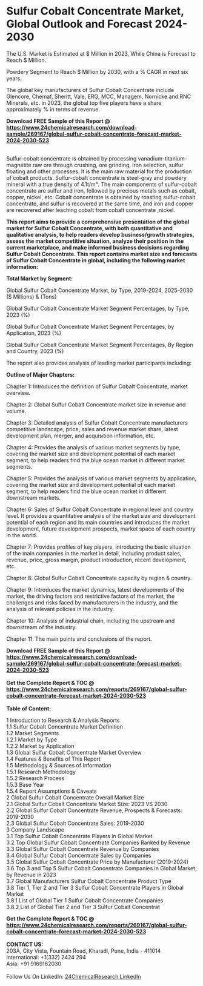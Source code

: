<h1>Sulfur Cobalt Concentrate Market, Global Outlook and Forecast 2024-2030</h1><p>
The U.S. Market is Estimated at $ Million in 2023, While China is Forecast to Reach $ Million.</p><p>
Powdery Segment to Reach $ Million by 2030, with a % CAGR in next six years.</p><p>
The global key manufacturers of Sulfur Cobalt Concentrate include Glencore, Chemaf, Sheritt, Vale, ERG, MCC, Managem, Nornicke and RNC Minerals, etc. in 2023, the global top five players have a share approximately % in terms of revenue.</p><div><b>Download FREE Sample of this Report @ 
            <a href="https://www.24chemicalresearch.com/download-sample/269167/global-sulfur-cobalt-concentrate-forecast-market-2024-2030-523">
            https://www.24chemicalresearch.com/download-sample/269167/global-sulfur-cobalt-concentrate-forecast-market-2024-2030-523</a></b></div><br><p>
Sulfur-cobalt concentrate is obtained by processing vanadium-titanium-magnetite raw ore through crushing, ore grinding, iron selection, sulfur floating and other processes. It is the main raw material for the production of cobalt products. Sulfur-cobalt concentrate is steel-gray and powdery mineral with a true density of 4.1t/m³. The main components of sulfur-cobalt concentrate are sulfur and iron, followed by precious metals such as cobalt, copper, nickel, etc. Cobalt concentrate is obtained by roasting sulfur-cobalt concentrate, and sulfur is recovered at the same time, and iron and copper are recovered after leaching cobalt from cobalt concentrate ,nickel.</p><p>
<strong>This report aims to provide a comprehensive presentation of the global market for Sulfur Cobalt Concentrate, with both quantitative and qualitative analysis, to help readers develop business/growth strategies, assess the market competitive situation, analyze their position in the current marketplace, and make informed business decisions regarding Sulfur Cobalt Concentrate. This report contains market size and forecasts of Sulfur Cobalt Concentrate in global, including the following market information:</strong>
</p><p>
<strong>Total Market by Segment:</strong></p><p>
Global Sulfur Cobalt Concentrate Market, by Type, 2019-2024, 2025-2030 ($ Millions) &amp; (Tons)</p><p>
Global Sulfur Cobalt Concentrate Market Segment Percentages, by Type, 2023 (%)</p><p>
</p><p>
Global Sulfur Cobalt Concentrate Market Segment Percentages, by Application, 2023 (%)</p><p>
</p><p>
Global Sulfur Cobalt Concentrate Market Segment Percentages, By Region and Country, 2023 (%)</p><p>
</p><p>
The report also provides analysis of leading market participants including:</p><p>
</p><p>
</p><p>
</p><p><strong>Outline of Major Chapters:</strong></p><p>
</p><p>Chapter 1: Introduces the definition of Sulfur Cobalt Concentrate, market overview.</p><p>
Chapter 2: Global Sulfur Cobalt Concentrate market size in revenue and volume.</p><p>
Chapter 3: Detailed analysis of Sulfur Cobalt Concentrate manufacturers competitive landscape, price, sales and revenue market share, latest development plan, merger, and acquisition information, etc.</p><p>
Chapter 4: Provides the analysis of various market segments by type, covering the market size and development potential of each market segment, to help readers find the blue ocean market in different market segments.</p><p>
Chapter 5: Provides the analysis of various market segments by application, covering the market size and development potential of each market segment, to help readers find the blue ocean market in different downstream markets.</p><p>
Chapter 6: Sales of Sulfur Cobalt Concentrate in regional level and country level. It provides a quantitative analysis of the market size and development potential of each region and its main countries and introduces the market development, future development prospects, market space of each country in the world.</p><p>
Chapter 7: Provides profiles of key players, introducing the basic situation of the main companies in the market in detail, including product sales, revenue, price, gross margin, product introduction, recent development, etc.</p><p>
Chapter 8: Global Sulfur Cobalt Concentrate capacity by region &amp; country.</p><p>
Chapter 9: Introduces the market dynamics, latest developments of the market, the driving factors and restrictive factors of the market, the challenges and risks faced by manufacturers in the industry, and the analysis of relevant policies in the industry.</p><p>
Chapter 10: Analysis of industrial chain, including the upstream and downstream of the industry.</p><p>
Chapter 11: The main points and conclusions of the report.</p><div><b>Download FREE Sample of this Report @ 
            <a href="https://www.24chemicalresearch.com/download-sample/269167/global-sulfur-cobalt-concentrate-forecast-market-2024-2030-523">
            https://www.24chemicalresearch.com/download-sample/269167/global-sulfur-cobalt-concentrate-forecast-market-2024-2030-523</a></b></div><br><div><b>Get the Complete Report & TOC @ 
            <a href="https://www.24chemicalresearch.com/reports/269167/global-sulfur-cobalt-concentrate-forecast-market-2024-2030-523">
            https://www.24chemicalresearch.com/reports/269167/global-sulfur-cobalt-concentrate-forecast-market-2024-2030-523</a></b></div><br>
            <b>Table of Content:</b><p>1 Introduction to Research & Analysis Reports<br />
    1.1 Sulfur Cobalt Concentrate Market Definition<br />
    1.2 Market Segments<br />
        1.2.1 Market by Type<br />
        1.2.2 Market by Application<br />
    1.3 Global Sulfur Cobalt Concentrate Market Overview<br />
    1.4 Features & Benefits of This Report<br />
    1.5 Methodology & Sources of Information<br />
        1.5.1 Research Methodology<br />
        1.5.2 Research Process<br />
        1.5.3 Base Year<br />
        1.5.4 Report Assumptions & Caveats<br />
2 Global Sulfur Cobalt Concentrate Overall Market Size<br />
    2.1 Global Sulfur Cobalt Concentrate Market Size: 2023 VS 2030<br />
    2.2 Global Sulfur Cobalt Concentrate Revenue, Prospects & Forecasts: 2019-2030<br />
    2.3 Global Sulfur Cobalt Concentrate Sales: 2019-2030<br />
3 Company Landscape<br />
    3.1 Top Sulfur Cobalt Concentrate Players in Global Market<br />
    3.2 Top Global Sulfur Cobalt Concentrate Companies Ranked by Revenue<br />
    3.3 Global Sulfur Cobalt Concentrate Revenue by Companies<br />
    3.4 Global Sulfur Cobalt Concentrate Sales by Companies<br />
    3.5 Global Sulfur Cobalt Concentrate Price by Manufacturer (2019-2024)<br />
    3.6 Top 3 and Top 5 Sulfur Cobalt Concentrate Companies in Global Market, by Revenue in 2023<br />
    3.7 Global Manufacturers Sulfur Cobalt Concentrate Product Type<br />
    3.8 Tier 1, Tier 2 and Tier 3 Sulfur Cobalt Concentrate Players in Global Market<br />
        3.8.1 List of Global Tier 1 Sulfur Cobalt Concentrate Companies<br />
        3.8.2 List of Global Tier 2 and Tier 3 Sulfur Cobalt Concentrat</p><div><b>Get the Complete Report & TOC @ 
            <a href="https://www.24chemicalresearch.com/reports/269167/global-sulfur-cobalt-concentrate-forecast-market-2024-2030-523">
            https://www.24chemicalresearch.com/reports/269167/global-sulfur-cobalt-concentrate-forecast-market-2024-2030-523</a></b></div><br><b>CONTACT US:</b><br>
            203A, City Vista, Fountain Road, Kharadi, Pune, India - 411014<br>
            International: +1(332) 2424 294<br>
            Asia: +91 9169162030 <br><br>
            Follow Us On LinkedIn: <a href="https://www.linkedin.com/company/24chemicalresearch/">24ChemicalResearch LinkedIn</a>